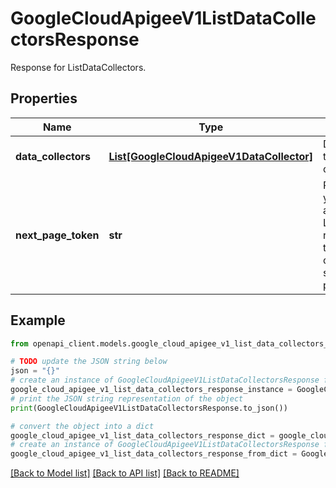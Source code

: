 # GoogleCloudApigeeV1ListDataCollectorsResponse

Response for ListDataCollectors.

## Properties

Name | Type | Description | Notes
------------ | ------------- | ------------- | -------------
**data_collectors** | [**List[GoogleCloudApigeeV1DataCollector]**](GoogleCloudApigeeV1DataCollector.md) | Data collectors in the specified organization. | [optional] 
**next_page_token** | **str** | Page token that you can include in a ListDataCollectors request to retrieve the next page. If omitted, no subsequent pages exist. | [optional] 

## Example

```python
from openapi_client.models.google_cloud_apigee_v1_list_data_collectors_response import GoogleCloudApigeeV1ListDataCollectorsResponse

# TODO update the JSON string below
json = "{}"
# create an instance of GoogleCloudApigeeV1ListDataCollectorsResponse from a JSON string
google_cloud_apigee_v1_list_data_collectors_response_instance = GoogleCloudApigeeV1ListDataCollectorsResponse.from_json(json)
# print the JSON string representation of the object
print(GoogleCloudApigeeV1ListDataCollectorsResponse.to_json())

# convert the object into a dict
google_cloud_apigee_v1_list_data_collectors_response_dict = google_cloud_apigee_v1_list_data_collectors_response_instance.to_dict()
# create an instance of GoogleCloudApigeeV1ListDataCollectorsResponse from a dict
google_cloud_apigee_v1_list_data_collectors_response_from_dict = GoogleCloudApigeeV1ListDataCollectorsResponse.from_dict(google_cloud_apigee_v1_list_data_collectors_response_dict)
```
[[Back to Model list]](../README.md#documentation-for-models) [[Back to API list]](../README.md#documentation-for-api-endpoints) [[Back to README]](../README.md)


